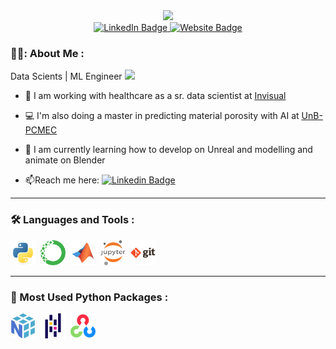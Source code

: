 <div id="header" align="center">
    <img src="./assets/surprised-shocked.gif" width="200"/>
  <div id="badges">
    <a href="https://www.linkedin.com/in/rafael-bessa">
      <img src="https://img.shields.io/badge/LinkedIn-blue?style=for-the-badge&logo=linkedin&logoColor=white" alt="LinkedIn Badge"/>
    </a>  
    <a href="https://https://bessagg.github.io">
      <img src="https://img.shields.io/badge/Website-red?style=for-the-badge&logo=gitHub&logoColor=white" alt="Website Badge"/>
    </a>
  </div>
</div>


### 👨‍💻: About Me :
Data Scients | ML Engineer <img src="https://media.giphy.com/media/WUlplcMpOCEmTGBtBW/giphy.gif" width="30">

- :telescope: I am working with healthcare as a sr. data scientist at  [Invisual](https://www.invisual.com.br/)


- :computer: I'm also doing a master in predicting material porosity with AI at [UnB-PCMEC](http://pcmec.unb.br/index.php/pt/)


- :seedling: I am currently learning how to develop on Unreal and modelling and animate on Blender

- :mailbox:Reach me here: [![Linkedin Badge](https://img.shields.io/badge/-Linkedin-blue?style=flat&logo=Linkedin&logoColor=white)](https://www.linkedin.com/in/rafael-bessa/)


---

### :hammer_and_wrench: Languages and Tools :
<div>
  <img src="https://github.com/devicons/devicon/blob/master/icons/python/python-original.svg" title="Python" alt="Python" width="40" height="40"/>&nbsp;
  <img src="https://github.com/devicons/devicon/blob/master/icons/anaconda/anaconda-original.svg" title="Anaconda" alt="Anaconda" width="40" height="40"/>&nbsp;
  <img src="https://github.com/devicons/devicon/blob/master/icons/matlab/matlab-original.svg" title="Matlab" alt="Matlab" width="40" height="40"/>&nbsp;
  <img src="https://github.com/devicons/devicon/blob/master/icons/jupyter/jupyter-original-wordmark.svg" title="Jupyter" alt="Jupyter" width="40" height="40"/>&nbsp;
  <img src="https://github.com/devicons/devicon/blob/master/icons/git/git-original-wordmark.svg" title="Git" **alt="Git" width="40" height="40"/>
</div>

---

### :snake: Most Used Python Packages :
<div>
 
  <img src="https://github.com/devicons/devicon/blob/master/icons/numpy/numpy-original.svg" title="Numpy" alt="Numpy" width="40" height="40"/>&nbsp;
  <img src="https://github.com/devicons/devicon/blob/master/icons/pandas/pandas-original.svg" title="Pandas" alt="Pandas" width="40" height="40"/>&nbsp;
  <img src="https://github.com/devicons/devicon/blob/master/icons/opencv/opencv-original.svg" title="OpenCV" alt="OpenCV" width="40" height="40"/>&nbsp;
</div>

<!--
**francescapalermo/francescapalermo** is a ✨ _special_ ✨ repository because its `README.md` (this file) appears on your GitHub profile.
-->
